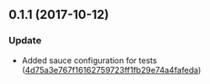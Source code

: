 <a name="0.1.1"></a>
## 0.1.1 (2017-10-12)


### Update

* Added sauce configuration for tests ([4d75a3e767f16162759723ff1fb29e74a4fafeda](https://github.com/advanced-rest-client/arc-info-messages/commit/4d75a3e767f16162759723ff1fb29e74a4fafeda))



